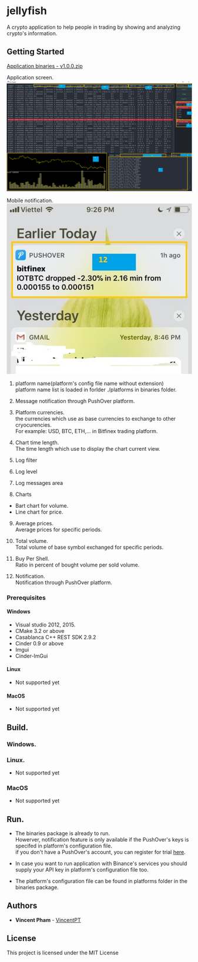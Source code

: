 # jellyfish
A crypto application to help people in trading by showing and analyzing crypto's information.

## Getting Started
[Application binaries - v1.0.0.zip](/binaries/v1.0.0.zip)

Application screen.  
![Application screen](/docs/GoCrypto-with-marks.PNG)

Mobile notification.  
![Notification](/docs/notifications.jpg)

1. platform name(platform's config file name without extension)  
platform name list is loaded in forlder ./platforms in binaries folder.
       
2. Message notification through PushOver platform.
    
3. Platform currencies.  
the currencies which use as base currencies to exchange to other cryocurencies.  
For example: USD, BTC, ETH,... in Bitfinex trading platform.  
       
4. Chart time length.  
The time length which use to display the chart current view.
       
5. Log filter  
    
6. Log level  
    
7. Log messages area  
    
8. Charts  
* Bart chart for volume.  
* Line chart for price.  
       
9. Average prices.  
Average prices for specific periods.
       
10. Total volume.  
Total volume of base symbol exchanged for specific periods.  

11. Buy Per Shell.  
Ratio in percent of bought volume per sold volume.

12. Notification.  
Notification through PushOver platform.

### Prerequisites
#### Windows
* Visual studio 2012, 2015. 
* CMake 3.2 or above
* Casablanca C++ REST SDK 2.9.2
* Cinder 0.9 or above
* Imgui
* Cinder-ImGui
    
#### Linux
* Not supported yet
    
 #### MacOS
* Not supported yet

## Build.
### Windows.
    
### Linux.
* Not supported yet
### MacOS
* Not supported yet

## Run.
- The binaries package is already to run.  
  Howerver, notification feature is only available if the PushOver's keys is specifed in platform's configuration file.  
  if you don't have a PushOver's account, you can register for trial [here](https://pushover.net/).  
    
- In case you want to run application with Binance's services you should supply your API key in platform's configuration file too.
    
- The platform's configuration file can be found in platforms folder in the binaries package.
## Authors
* **Vincent Pham** - [VincentPT](https://github.com/VincentPT)

## License
This project is licensed under the MIT License 
